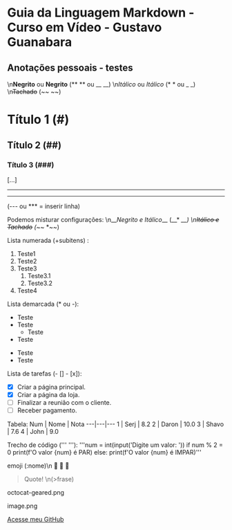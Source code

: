 # Guia da Linguagem Markdown - Curso em Vídeo - Gustavo Guanabara
## Anotações pessoais - testes

\n**Negrito** ou __Negrito__ (** ** ou __ __)
\n*Itálico* ou _Itálico_ (* * ou _ _)
\n~~Tachado~~ (\~~ ~~)

# Título 1 (\#)
## Título 2 (\#\#)
### Título 3 (\#\#\#)
[...]

---
***
(--- ou *** = inserir linha)

Podemos misturar configurações:
\n__*Negrito e Itálico*__ (\__* *__)
\n~~*Itálico e Tachado*~~ (\~~* *~~)

Lista numerada (+subitens) :
1. Teste1
1. Teste2
1. Teste3
   1. Teste3.1
   1. Teste3.2
1. Teste4

Lista demarcada (* ou -):
* Teste
* Teste
   * Teste
* Teste

- Teste
- Teste

Lista de tarefas (- [] - [x]):
- [x] Criar a página principal.
- [x] Criar a página da loja.
- [ ] Finalizar a reunião com o cliente.
- [ ] Receber pagamento.

Tabela:
Num | Nome | Nota
---|---|---
1 | Serj | 8.2
2 | Daron | 10.0
3 | Shavo | 7.6
4 | John | 9.0

Trecho de código (''' '''):
'''num = int(input('Digite um valor: '))
if num % 2 = 0
    print(f'O valor {num} é PAR)
else:
    print(f'O valor {num} é IMPAR)'''

emoji (:nome)\n
:orangutan:
:rooster:
:metal:

>Quote!
\n(\>frase)

octocat-geared.png

image.png

[Acesse meu GitHub](https://github.com/elvismourab)
